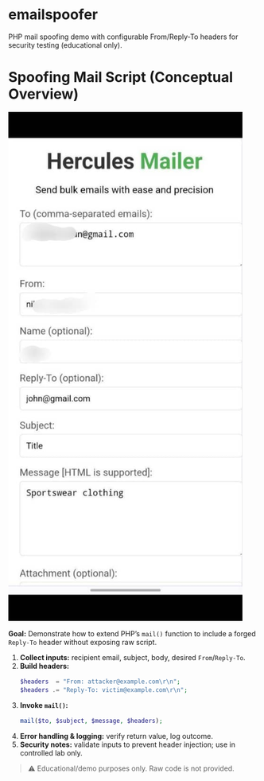 # emailspoofer
PHP mail spoofing demo with configurable From/Reply-To headers for security testing (educational only).

# Spoofing Mail Script (Conceptual Overview)

![Spoofing Script UI](/images/spoofing-mailer.png)

**Goal:** Demonstrate how to extend PHP’s `mail()` function to include a forged `Reply-To` header without exposing raw script.

1. **Collect inputs:** recipient email, subject, body, desired `From`/`Reply-To`.  
2. **Build headers:**  
   ```php
   $headers  = "From: attacker@example.com\r\n";
   $headers .= "Reply-To: victim@example.com\r\n";
   ```  
3. **Invoke `mail()`:**  
   ```php
   mail($to, $subject, $message, $headers);
   ```  
4. **Error handling & logging:** verify return value, log outcome.  
5. **Security notes:** validate inputs to prevent header injection; use in controlled lab only.

> ⚠️ Educational/demo purposes only. Raw code is not provided.
